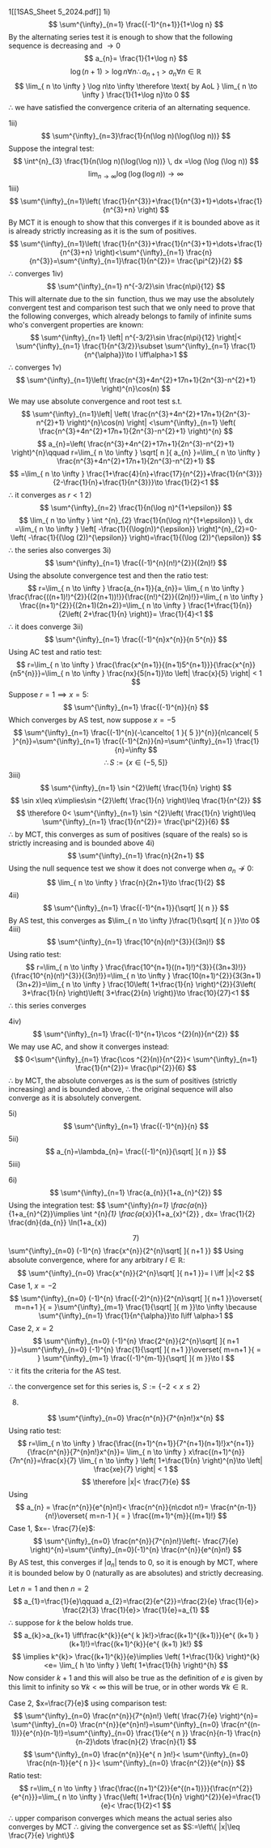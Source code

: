 1[[1SAS_Sheet 5_2024.pdf]]
1i)
$$
\sum^{\infty}_{n=1} \frac{(-1)^{n+1}}{1+\log n}
$$
By the alternating series test it is enough to show that the following sequence is decreasing and $\to 0$
$$
a_{n}= \frac{1}{1+\log n} 
$$
$$
\log (n+1)>\log n \forall n \therefore a_{n+1}>a_{n} \forall n \in \mathbb{R}
$$
$$
\lim_{ n \to \infty } \log n\to \infty \therefore \text{ by AoL } \lim_{ n \to \infty } \frac{1}{1+\log n}\to 0
$$
$\therefore$ we have satisfied the convergence criteria of an alternating sequence.

1ii)
$$
\sum^{\infty}_{n=3}\frac{1}{n(\log n)(\log(\log n))}
$$
Suppose the integral test:
$$
\int^{n}_{3} \frac{1}{n(\log n)(\log(\log n))}  \, dx =\log (\log (\log n))
$$
$$
\lim_{ n \to \infty } \log(\log(\log n))\to \infty
$$
1iii)
$$
\sum^{\infty}_{n=1}\left( \frac{1}{n^{3}}+\frac{1}{n^{3}+1}+\dots+\frac{1}{n^{3}+n} \right)
$$
By MCT it is enough to show that this converges if it is bounded above as it is already strictly increasing as it is the sum of positives.
$$
\sum^{\infty}_{n=1}\left( \frac{1}{n^{3}}+\frac{1}{n^{3}+1}+\dots+\frac{1}{n^{3}+n} \right)<\sum^{\infty}_{n=1} \frac{n}{n^{3}}=\sum^{\infty}_{n=1}\frac{1}{n^{2}}= \frac{\pi^{2}}{2}
$$
$\therefore$ converges
1iv)
$$
\sum^{\infty}_{n=1} n^{-3/2}\sin \frac{n\pi}{12}
$$
This will alternate due to the $\sin$ function, thus we may use the absolutely convergent test and comparison test such that we only need to prove that the following converges, which already belongs to family of infinite sums who's convergent properties are known:
$$
\sum^{\infty}_{n=1} \left| n^{-3/2}\sin \frac{n\pi}{12} \right|< \sum^{\infty}_{n=1} \frac{1}{n^{3/2}}\subset \sum^{\infty}_{n=1} \frac{1}{n^{\alpha}}\to l \iff\alpha>1
$$
$\therefore$ converges
1v)
$$
\sum^{\infty}_{n=1}\left( \frac{n^{3}+4n^{2}+17n+1}{2n^{3}-n^{2}+1} \right)^{n}\cos(n)
$$
We may use absolute convergence and root test s.t.
$$
\sum^{\infty}_{n=1}\left| \left( \frac{n^{3}+4n^{2}+17n+1}{2n^{3}-n^{2}+1} \right)^{n}\cos(n) \right| <\sum^{\infty}_{n=1}  \left( \frac{n^{3}+4n^{2}+17n+1}{2n^{3}-n^{2}+1} \right)^{n}
$$
$$
a_{n}=\left( \frac{n^{3}+4n^{2}+17n+1}{2n^{3}-n^{2}+1} \right)^{n}\qquad r=\lim_{ n \to \infty }  \sqrt[ n ]{ a_{n} }=\lim_{ n \to \infty }  \frac{n^{3}+4n^{2}+17n+1}{2n^{3}-n^{2}+1} 
$$
$$
=\lim_{ n \to \infty } \frac{1+\frac{4}{n}+\frac{17}{n^{2}}+\frac{1}{n^{3}}}{2-\frac{1}{n}+\frac{1}{n^{3}}}\to \frac{1}{2}<1
$$
$\therefore$ it converges as $r<1$
2)
$$
\sum^{\infty}_{n=2} \frac{1}{n(\log n)^{1+\epsilon}}
$$
$$
\lim_{ n \to \infty } \int ^{n}_{2} \frac{1}{n(\log n)^{1+\epsilon}} \, dx =\lim_{ n \to \infty } \left[ -\frac{1}{(\log(n))^{\epsilon}} \right]^{n}_{2}=0-\left( -\frac{1}{(\log (2))^{\epsilon}} \right)=\frac{1}{(\log (2))^{\epsilon}}
$$
$\therefore$ the series also converges
 3i)
 $$
\sum^{\infty}_{n=1} \frac{(-1)^{n}(n!)^{2}}{(2n)!}
$$
Using the absolute convergence test and then the ratio test:
$$
r=\lim_{ n \to \infty } \frac{a_{n+1}}{a_{n}}= \lim_{ n \to \infty }  \frac{\frac{((n+1)!)^{2}}{(2(n+1))!}}{\frac{(n!)^{2}}{(2n)!}}=\lim_{ n \to \infty } \frac{(n+1)^{2}}{(2n+1)(2n+2)}=\lim_{ n \to \infty } \frac{1+\frac{1}{n}}{2\left( 2+\frac{1}{n} \right)}= \frac{1}{4}<1
$$
$\therefore$ it does converge
3ii)
$$
\sum^{\infty}_{n=1} \frac{(-1)^{n}x^{n}}{n 5^{n}}
$$
Using AC test and ratio test:
$$
r=\lim_{ n \to \infty } \frac{\frac{x^{n+1}}{(n+1)5^{n+1}}}{\frac{x^{n}}{n5^{n}}}=\lim_{ n \to \infty } \frac{nx}{5(n+1)}\to \left|  \frac{x}{5} \right| < 1
$$
Suppose $r=1\implies x=5$:
$$
\sum^{\infty}_{n=1} \frac{(-1)^{n}}{n}
$$
Which converges by AS test, now suppose $x=-5$
$$
\sum^{\infty}_{n=1} \frac{(-1)^{n}(-\cancelto{ 1 }{ 5 })^{n}}{n\cancel{ 5 }^{n}}=\sum^{\infty}_{n=1} \frac{(-1)^{2n}}{n}=\sum^{\infty}_{n=1} \frac{1}{n}=\infty
$$
$$
\therefore S := \{ x \in(-5,5] \}
$$
3iii)
$$
\sum^{\infty}_{n=1} \sin ^{2}\left( \frac{1}{n} \right)
$$
$$
\sin x\leq x\implies\sin ^{2}\left( \frac{1}{n} \right)\leq \frac{1}{n^{2}}
$$
$$
\therefore 0< \sum^{\infty}_{n=1} \sin ^{2}\left( \frac{1}{n} \right)\leq \sum^{\infty}_{n=1} \frac{1}{n^{2}}= \frac{\pi^{2}}{6}
$$
$\therefore$ by MCT, this converges as sum of positives (square of the reals) so is strictly increasing and is bounded above
4i)
$$
\sum^{\infty}_{n=1} \frac{n}{2n+1}
$$
Using the null sequence test we show it does not converge when $a_{n}\not\to 0$:
$$
\lim_{ n \to \infty }  \frac{n}{2n+1}\to \frac{1}{2}
$$
4ii)
$$
\sum^{\infty}_{n=1} \frac{(-1)^{n+1}}{\sqrt[  ]{ n }}
$$
By AS test, this converges as $\lim_{ n \to \infty }\frac{1}{\sqrt[  ]{ n }}\to 0$
4iii)
$$
\sum^{\infty}_{n=1} \frac{10^{n}(n!)^{3}}{(3n)!}
$$
Using ratio test:
$$
r=\lim_{ n \to \infty } \frac{\frac{10^{n+1}((n+1)!)^{3}}{(3n+3)!}}{\frac{10^{n}(n!)^{3}}{(3n)!}}=\lim_{ n \to \infty }  \frac{10(n+1)^{2}}{3(3n+1)(3n+2)}=\lim_{ n \to \infty } \frac{10\left( 1+\frac{1}{n} \right)^{2}}{3\left( 3+\frac{1}{n} \right)\left( 3+\frac{2}{n} \right)}\to \frac{10}{27}<1
$$
$\therefore$ this series converges

4iv)
$$
\sum^{\infty}_{n=1} \frac{(-1)^{n+1}\cos ^{2}(n)}{n^{2}}
$$
We may use AC, and show it converges instead:
$$
0<\sum^{\infty}_{n=1} \frac{\cos ^{2}(n)}{n^{2}}< \sum^{\infty}_{n=1} \frac{1}{n^{2}}= \frac{\pi^{2}}{6}
$$
$\therefore$ by MCT, the absolute converges as is the sum of positives (strictly increasing) and is bounded above, $\therefore$ the original sequence will also converge as it is absolutely convergent.

5i)
$$
\sum^{\infty}_{n=1} \frac{(-1)^{n}}{n}
$$
5ii)
$$
a_{n}=\lambda_{n}= \frac{(-1)^{n}}{\sqrt[  ]{ n }}
$$
5iii)

6i)
$$
\sum^{\infty}_{n=1} \frac{a_{n}}{1+a_{n}^{2}}
$$
Using the integration test:
$$
\sum^{\infty}_{n=1} \frac{a_{n}}{1+a_{n}^{2}}\implies \int ^{n}_{1} \frac{a_{x}}{1+a_{x}^{2}} \, dx= \frac{1}{2} \frac{dn}{da_{n}} \ln(1+a_{x})  

$$
7)
$$
\sum^{\infty}_{n=0} (-1)^{n} \frac{x^{n}}{2^{n}\sqrt[  ]{ n+1 }}
$$
Using absolute convergence, where for any arbitrary $l\in \mathbb{R}$:
$$
\sum^{\infty}_{n=0} \frac{x^{n}}{2^{n}\sqrt[  ]{ n+1 }}= l \iff |x|<2 
$$
Case 1, $x=-2$
$$
\sum^{\infty}_{n=0} (-1)^{n} \frac{(-2)^{n}}{2^{n}\sqrt[  ]{ n+1 }}\overset{ m=n+1 }{ = }\sum^{\infty}_{m=1} \frac{1}{\sqrt[  ]{ m }}\to \infty \because \sum^{\infty}_{n=1} \frac{1}{n^{\alpha}}\to l\iff \alpha>1
$$
Case 2, $x=2$
$$
\sum^{\infty}_{n=0} (-1)^{n} \frac{2^{n}}{2^{n}\sqrt[  ]{ n+1 }}=\sum^{\infty}_{n=0} (-1)^{n} \frac{1}{\sqrt[  ]{ n+1 }}\overset{ m=n+1 }{ = } \sum^{\infty}_{m=1} \frac{(-1)^{m-1}}{\sqrt[  ]{ m }}\to l
$$
$\because$ it fits the criteria for the AS test.

$\therefore$ the convergence set for this series is, $S:=\{ -2<x\leq 2 \}$

8)
$$
\sum^{\infty}_{n=0} \frac{n^{n}}{7^{n}n!}x^{n}
$$
Using ratio test:
$$
r=\lim_{ n \to \infty } \frac{\frac{(n+1)^{n+1}}{7^{n+1}(n+1)!}x^{n+1}}{\frac{n^{n}}{7^{n}n!}x^{n}}= \lim_{ n \to \infty }  x\frac{(n+1)^{n}}{7n^{n}}=\frac{x}{7} \lim_{ n \to \infty } \left( 1+\frac{1}{n} \right)^{n}\to \left| \frac{xe}{7} \right| < 1
$$
$$
\therefore |x|< \frac{7}{e}
$$
Using 
$$
a_{n} = \frac{n^{n}}{e^{n}n!}< \frac{n^{n}}{n\cdot n!}= \frac{n^{n-1}}{n!}\overset{ m=n-1 }{ = } \frac{(m+1)^{m}}{(m+1)!}
$$
Case 1, $x=- \frac{7}{e}$:
$$
\sum^{\infty}_{n=0} \frac{n^{n}}{7^{n}n!}\left(- \frac{7}{e} \right)^{n}=\sum^{\infty}_{n=0}(-1)^{n} \frac{n^{n}}{e^{n}n!}
$$
By AS test, this converges if $|a_{n}|$ tends to 0, so it is enough by MCT, where it is bounded below by $0$ (naturally as are absolutes) and strictly decreasing.

Let $n=1$ and then $n=2$
$$
a_{1}=\frac{1}{e}\qquad a_{2}=\frac{2}{e^{2}}=\frac{2}{e} \frac{1}{e}> \frac{2}{3} \frac{1}{e}> \frac{1}{e}=a_{1}
$$
$\therefore$ suppose for $k$ the below holds true.
$$
a_{k}>a_{k+1} \iff\frac{k^{k}}{e^{ k }k!}>\frac{(k+1)^{(k+1)}}{e^{ (k+1) }(k+1)!}=\frac{(k+1)^{k}}{e^{ (k+1) }k!}
$$
$$
\implies k^{k}> \frac{(k+1)^{k}}{e}\implies \left( 1+\frac{1}{k} \right)^{k}<e= \lim_{ h \to \infty } \left( 1+\frac{1}{h} \right)^{h}
$$
Now consider $k+1$ and this will also be true as the definition of $e$ is given by this limit to infinity so $\forall k<\infty$ this will be true, or in other words $\forall k\in \mathbb{R}$.

Case 2, $x=\frac{7}{e}$ using comparison test:
$$
\sum^{\infty}_{n=0} \frac{n^{n}}{7^{n}n!} \left( \frac{7}{e} \right)^{n}= \sum^{\infty}_{n=0} \frac{n^{n}}{e^{n}n!}=\sum^{\infty}_{n=0} \frac{n^{(n-1)}}{e^{n}(n-1)!}=\sum^{\infty}_{n=0} \frac{1}{e^{ n }} \frac{n}{n-1} \frac{n}{n-2}\dots \frac{n}{2} \frac{n}{1}
$$
$$
\sum^{\infty}_{n=0} \frac{n^{n}}{e^{ n }n!}< \sum^{\infty}_{n=0} \frac{n(n-1)}{e^{ n }}< \sum^{\infty}_{n=0} \frac{n^{2}}{e^{n}}
$$
Ratio test:
$$
r=\lim_{ n \to \infty } \frac{\frac{(n+1)^{2}}{e^{(n+1)}}}{\frac{n^{2}}{e^{n}}}=\lim_{ n \to \infty } \frac{\left( 1+\frac{1}{n} \right)^{2}}{e}=\frac{1}{e}< \frac{1}{2}<1
$$
$\therefore$ upper comparison converges which means the actual series also converges by MCT $\therefore$ giving the convergence set as $S:=\left\{  |x|\leq \frac{7}{e}  \right\}$
